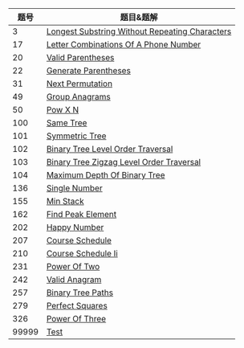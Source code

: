 | 题号 | 题目&题解                                                    |
| ---- | ------------------------------------------------------------ |
|  3 | [Longest Substring Without Repeating Characters](https://github.com/Kaiwenkevinz/MyLeetCode/blob/master/Questions/3.Longest_Substring_Without_Repeating_Characters.md) |
|  17 | [Letter Combinations Of A Phone Number](https://github.com/Kaiwenkevinz/MyLeetCode/blob/master/Questions/17.letter-combinations-of-a-phone-number.md) |
|  20 | [Valid Parentheses](https://github.com/Kaiwenkevinz/MyLeetCode/blob/master/Questions/20.valid-parentheses.md) |
|  22 | [Generate Parentheses](https://github.com/Kaiwenkevinz/MyLeetCode/blob/master/Questions/22.generate-parentheses.md) |
|  31 | [Next Permutation](https://github.com/Kaiwenkevinz/MyLeetCode/blob/master/Questions/31.next-permutation.py) |
|  49 | [Group Anagrams](https://github.com/Kaiwenkevinz/MyLeetCode/blob/master/Questions/49.Group_Anagrams.md) |
|  50 | [Pow X N](https://github.com/Kaiwenkevinz/MyLeetCode/blob/master/Questions/50.pow-x-n.py) |
|  100 | [Same Tree](https://github.com/Kaiwenkevinz/MyLeetCode/blob/master/Questions/100.same-tree.md) |
|  101 | [Symmetric Tree](https://github.com/Kaiwenkevinz/MyLeetCode/blob/master/Questions/101.symmetric-tree.md) |
|  102 | [Binary Tree Level Order Traversal](https://github.com/Kaiwenkevinz/MyLeetCode/blob/master/Questions/102.binary-tree-level-order-traversal.md) |
|  103 | [Binary Tree Zigzag Level Order Traversal](https://github.com/Kaiwenkevinz/MyLeetCode/blob/master/Questions/103.binary-tree-zigzag-level-order-traversal.md) |
|  104 | [Maximum Depth Of Binary Tree](https://github.com/Kaiwenkevinz/MyLeetCode/blob/master/Questions/104.maximum-depth-of-binary-tree.md) |
|  136 | [Single Number](https://github.com/Kaiwenkevinz/MyLeetCode/blob/master/Questions/136.Single_Number.md) |
|  155 | [Min Stack](https://github.com/Kaiwenkevinz/MyLeetCode/blob/master/Questions/155.min-stack.md) |
|  162 | [Find Peak Element](https://github.com/Kaiwenkevinz/MyLeetCode/blob/master/Questions/162.find-peak-element.py) |
|  202 | [Happy Number](https://github.com/Kaiwenkevinz/MyLeetCode/blob/master/Questions/202.Happy_Number.py) |
|  207 | [Course Schedule](https://github.com/Kaiwenkevinz/MyLeetCode/blob/master/Questions/207.Course-Schedule.md) |
|  210 | [Course Schedule Ii](https://github.com/Kaiwenkevinz/MyLeetCode/blob/master/Questions/210.Course_Schedule_II.md) |
|  231 | [Power Of Two](https://github.com/Kaiwenkevinz/MyLeetCode/blob/master/Questions/231.power-of-two.py) |
|  242 | [Valid Anagram](https://github.com/Kaiwenkevinz/MyLeetCode/blob/master/Questions/242.Valid_Anagram.md) |
|  257 | [Binary Tree Paths](https://github.com/Kaiwenkevinz/MyLeetCode/blob/master/Questions/257.binary-tree-paths.py) |
|  279 | [Perfect Squares](https://github.com/Kaiwenkevinz/MyLeetCode/blob/master/Questions/279.perfect-squares.py) |
|  326 | [Power Of Three](https://github.com/Kaiwenkevinz/MyLeetCode/blob/master/Questions/326.power-of-three.py) |
|  99999 | [Test](https://github.com/Kaiwenkevinz/MyLeetCode/blob/master/Questions/99999.test.py) |
